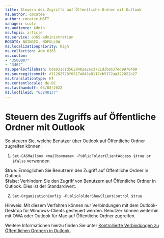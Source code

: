 ```yaml
---
title: Steuern des Zugriffs auf Öffentliche Ordner mit Outlook
ms.author: cmcatee
author: cmcatee-MSFT
manager: scotv
ms.audience: Admin
ms.topic: article
ms.service: o365-administration
ROBOTS: NOINDEX, NOFOLLOW
ms.localizationpriority: high
ms.collection: Adm_O365
ms.custom:
- "3500007"
- "3462"
ms.openlocfilehash: bde031c1d562d402e2ac3721d3b8637ed9970489
ms.sourcegitcommit: d11262728f0617a843a0117cb5172aa322022b27
ms.translationtype: HT
ms.contentlocale: de-DE
ms.lasthandoff: 03/08/2022
ms.locfileid: "63240137"
---
```

# <a name="control-access-to-public-folders-using-outlook"></a>Steuern des Zugriffs auf Öffentliche Ordner mit Outlook

So steuern Sie, welche Benutzer über Outlook auf Öffentliche Ordner zugreifen können:

1. `Set-CASMailbox <mailboxname> -PublicFolderClientAccess $true or $false` verwenden

$true: Ermöglichen Sie Benutzern den Zugriff auf Öffentliche Ordner in Outlook  
$false: Verhindern Sie den Zugriff von Benutzern auf Öffentliche Ordner in Outlook. Dies ist der Standardwert.  

2. `Set-OrganizationConfig -PublicFolderShowClientControl $true`

Hinweis: Mit diesem Verfahren können nur Verbindungen mit dem Outlook-Desktop für Windows-Clients gesteuert werden. Benutzer können weiterhin mit OWA oder Outlook für Mac auf Öffentliche Ordner zugreifen.

Weitere Informationen hierzu finden Sie unter [Kontrollierte Verbindungen zu Öffentlichen Ordnern in Outlook](https://aka.ms/controlpf).
